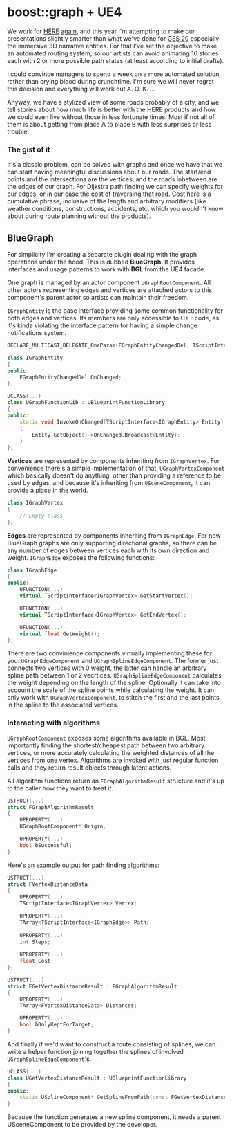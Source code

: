 # boost::graph + UE4

We work for [HERE](/c/works/here2020/insights) [again](/c/works/here2019/insights), and this year I'm attempting to make our presentations slightly smarter than what we've done for [CES 20](/c/works/here2020/insights) especially the immersive 3D narrative entities. For that I've set the objective to make an automated routing system, so our artists can avoid animating 16 stories each with 2 or more possible path states (at least according to initial drafts).

I could convince managers to spend a week on a more automated solution, rather than crying blood during crunchtime. I'm sure we will never regret this decision and everything will work out A. O. K. ...

Anyway, we have a stylized view of some roads probably of a city, and we tell stories about how much life is better with the HERE products and how we could even live without those in less fortunate times. Most if not all of them is about getting from place A to place B with less surprises or less trouble.

### The gist of it

It's a classic problem, can be solved with graphs and once we have that we can start having meaningful discussions about our roads. The start/end points and the intersections are the vertices, and the roads inbetween are the edges of our graph. For Dijkstra path finding we can specify weights for our edges, or in our case the cost of traversing that road. Cost here is a cumulative phrase, inclusive of the length and arbitrary modifiers (like weather conditions, constructions, accidents, etc, which you wouldn't know about during route planning without the products).

## BlueGraph

For simplicity I'm creating a separate plugin dealing with the graph operations under the hood. This is dubbed **BlueGraph**. It provides interfaces and usage patterns to work with **BGL** from the UE4 facade.

One graph is managed by an actor component `UGraphRootComponent`. All other actors representing edges and vertices are attached actors to this component's parent actor so artists can maintain their freedom.

`IGraphEntity` is the base interface providing some common functionality for both edges and vertices. Its members are only accessible to C++ code, as it's kinda violating the interface pattern for having a simple change notifications system.

```C++
DECLARE_MULTICAST_DELEGATE_OneParam(FGraphEntityChangedDel, TScriptInterface<IGraphEntity>);

class IGraphEntity
{
public:
    FGraphEntityChangedDel OnChanged;
};

UCLASS(...)
class UGraphFunctionLib : UBlueprintFunctionLibrary
{
public:
    static void InvokeOnChanged(TScriptInterface<IGraphEntity> Entity)
    {
        Entity.GetObject()->OnChanged.Broadcast(Entity);
    }
};
```

**Vertices** are represented by components inheriting from `IGraphVertex`. For convenience there's a simple implementation of that, `UGraphVertexComponent` which basically doesn't do anything, other than providing a reference to be used by edges, and because it's inheriting from `USceneComponent`, it can provide a place in the world.

```C++
class IGraphVertex
{
    // Empty class
};
```

**Edges** are represented by components inheriting from `IGraphEdge`. For now BlueGraph graphs are only supporting directional graphs, so there can be any number of edges between vertices each with its own direction and weight. `IGraphEdge` exposes the following functions:

```C++
class IGraphEdge
{
public:
    UFUNCTION(...)
    virtual TScriptInterface<IGraphVertex> GetStartVertex();

    UFUNCTION(...)
    virtual TScriptInterface<IGraphVertex> GetEndVertex();

    UFUNCTION(...)
    virtual float GetWeight();
};
```

There are two convinience components virtually implementing these for you: `UGraphEdgeComponent` and `UGraphSplineEdgeComponent`. The former just connects two vertices with 0 weight, the latter can handle an arbitrary spline path between 1 or 2 vecrtices. `UGraphSplineEdgeComponent` calculates the weight depending on the length of the spline. Optionally it can take into account the scale of the spline points while calculating the weight. It can only work with `UGraphVertexComponent`, to stitch the first and the last points in the spline to the associated vertices.

### Interacting with algorithms

`UGraphRootComponent` exposes some algorithms available in BGL. Most importantly finding the shortest/cheapest path between two arbitrary vertices, or more accurately calculating the weighted distances of all the vertices from one vertex. Algorithms are invoked with just regular function calls and they return result objects through latent actions.

All algorithm functions return an `FGraphAlgorithmResult` structure and it's up to the caller how they want to treat it.

```C++
USTRUCT(...)
struct FGraphAlgorithmResult
{
    UPROPERTY(...)
    UGraphRootComponent* Origin;

    UPROPERTY(...)
    bool bSuccessful;
}
```

Here's an example output for path finding algorithms:

```C++
USTRUCT(...)
struct FVertexDistanceData
{
    UPROPERTY(...)
    TScriptInterface<IGraphVertex> Vertex;

    UPROPERTY(...)
    TArray<TScriptInterface<IGraphEdge>> Path;
    
    UPROPERTY(...)
    int Steps;
    
    UPROPERTY(...)
    float Cost;
};

USTRUCT(...)
struct FGetVertexDistanceResult : FGraphAlgorithmResult
{
    UPROPERTY(...)
    TArray<FVertexDistanceData> Distances;

    UPROPERTY(...)
    bool bOnlyKeptForTarget;
}
```

And finally if we'd want to construct a route consisting of splines, we can write a helper function joining together the splines of involved `UGraphSplineEdgeComponent`'s.

```C++
UCLASS(...)
class UGetVertexDistanceResult : UBlueprintFunctionLibrary
{
public:
    static USplineComponent* GetSplineFromPath(const FGetVertexDistanceResult& AlgResult, USceneComponent* Parent);
}
```

Because the function generates a new spline component, it needs a parent USceneComponent to be provided by the developer.